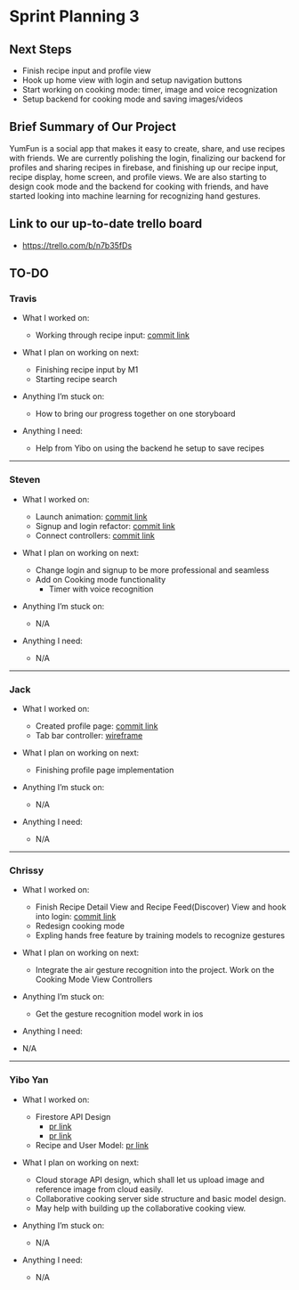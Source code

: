 # Sprint Planning 3



## Next Steps

- Finish recipe input and profile view
- Hook up home view with login and setup navigation buttons
- Start working on cooking mode: timer, image and voice recognization
- Setup backend for cooking mode and saving images/videos



## Brief Summary of Our Project

YumFun is a social app that makes it easy to create, share, and use recipes with friends. 
We are currently polishing the login, finalizing our backend for profiles and sharing recipes in firebase, and finishing up our recipe input, recipe display, home screen, and profile views.
We are also starting to design cook mode and the backend for cooking with friends, and have started looking into machine learning for recognizing hand gestures.


## Link to our up-to-date trello board

- https://trello.com/b/n7b35fDs


## TO-DO

### Travis

- What I worked on:

  - Working through recipe input: [commit link](https://github.com/ECS189E/project-w21-codex-coders/commit/07813105e7ee560cea9084bccf32db239dd86736)

- What I plan on working on next:

  - Finishing recipe input by M1
  - Starting recipe search

- Anything I’m stuck on:
  - How to bring our progress together on one storyboard
- Anything I need:
  - Help from Yibo on using the backend he setup to save recipes
  
---

### Steven

- What I worked on:

  - Launch animation: [commit link](https://github.com/ECS189E/project-w21-codex-coders/commit/abdcac6d3680ba77e296f8e6f5bb91274650f339)
  - Signup and login refactor: [commit link](https://github.com/ECS189E/project-w21-codex-coders/commit/19727f68907100f1d944ddc5688643dbc08d67c0)
  - Connect controllers: [commit link](https://github.com/ECS189E/project-w21-codex-coders/commit/43551cad5c457a95b269bf5894e19bea0d4d60d7)

- What I plan on working on next:

  - Change login and signup to be more professional and seamless
  - Add on Cooking mode functionality
    - Timer with voice recognition

  
- Anything I’m stuck on:

  - N/A

- Anything I need:

  - N/A

---

### Jack

- What I worked on:

  - Created profile page: [commit link](https://github.com/ECS189E/project-w21-codex-coders/commit/eae8b9962c173f1ac8c2c07f8da42f573e43240d)
  - Tab bar controller: [wireframe](https://github.com/ECS189E/project-w21-codex-coders/commit/94eb05f14876945b1248413d633fdfd2d2f44bfd)

- What I plan on working on next:

  - Finishing profile page implementation

- Anything I’m stuck on:

  - N/A

- Anything I need:

  - N/A

---

### Chrissy

- What I worked on:

  - Finish Recipe Detail View and Recipe Feed(Discover) View and hook into login: [commit link](https://github.com/ECS189E/project-w21-codex-coders/commit/36c4ba8d25aa4e0c55a20f2c9dfc129da91eac86)
  - Redesign cooking mode
  - Expling hands free feature by training models to recognize gestures

- What I plan on working on next:

  - Integrate the air gesture recognition into the project. Work on the Cooking Mode View Controllers

- Anything I’m stuck on:

  - Get the gesture recognition model work in ios

- Anything I need:
- N/A
---

### Yibo Yan

- What I worked on:

  - Firestore API Design
    -  [pr link](https://github.com/ECS189E/project-w21-codex-coders/pull/1)
    -  [pr link](https://github.com/ECS189E/project-w21-codex-coders/pull/5)
  - Recipe and User Model: [pr link](https://github.com/ECS189E/project-w21-codex-coders/pull/6)

- What I plan on working on next:

  - Cloud storage API design, which shall let us upload image and reference image from cloud easily.
  - Collaborative cooking server side structure and basic model design.
  - May help with building up the collaborative cooking view.
  
- Anything I’m stuck on:

  - N/A

- Anything I need:

  - N/A

